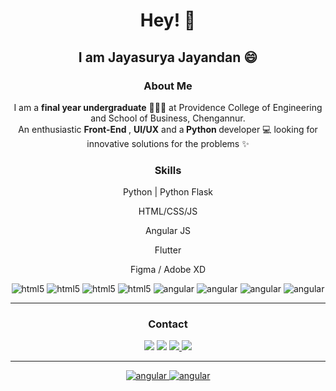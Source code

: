 <center><h1>Hey!  👋</h1><h2>I am Jayasurya Jayandan 😄</h2> </center>
<center>
<h3>About Me</h3>
 I am a <strong>final year undergraduate</strong> 🧑🏿‍🎓 at Providence College of Engineering and School of Business, Chengannur. <br />
An enthusiastic <strong>Front-End </strong>, <strong>UI/UX</strong> and a<strong> Python </strong>developer 💻 looking for innovative solutions for the problems ✨
</center>
<center>
<h3>Skills</h3>
<p>Python | Python Flask</p>
<p>HTML/CSS/JS</p>
<p>Angular JS</p>
<p>Flutter</p>
<p>Figma / Adobe XD</p>

<img alt="html5" src="https://img.shields.io/badge/python-3670A0?style=flat-square&logo=python&logoColor=ffdd54" />
<img alt="html5" src="https://img.shields.io/badge/-HTML5-E34F26?style=flat-square&logo=html5&logoColor=white" />
<img alt="html5" src="https://img.shields.io/badge/css3-%231572B6.svg?style=flat-squaree&logo=css3&logoColor=white" />
<img alt="html5" src="https://img.shields.io/badge/javascript-%23323330.svg?style=flat-square&logo=javascript&logoColor=%23F7DF1E" />
<img alt="angular" src="https://img.shields.io/badge/-Angular-DD0031?style=flat-square&logo=angular&logoColor=white" />
<img alt="angular" src="https://img.shields.io/badge/Flutter-%2302569B.svg?style=flat-square&logo=Flutter&logoColor=white" />
<img alt="angular" src="https://img.shields.io/badge/figma-%23F24E1E.svg?style=flat-square&logo=figma&logoColor=white" />
<img alt="angular" src="https://img.shields.io/badge/Adobe%20XD-470137?style=flat-square&logo=Adobe%20XD&logoColor=#FF61F6" />

</center>
<center>
<hr>
<h3>Contact</h3>
<a href="www.twitter.com/jay_24__" target="_blank"><img src = "https://img.shields.io/badge/Twitter-%231DA1F2.svg?style=for-the-badge&logo=Twitter&logoColor=white"></a>       
<a href="www.instagram.com/jayasurya_jayandan" target="_blank" ><img src = "https://img.shields.io/badge/Instagram-%23E4405F.svg?style=for-the-badge&logo=Instagram&logoColor=white" ></a>      
<a href="https://wa.me/918089779352" target="_blank" ><img src = "https://img.shields.io/badge/WhatsApp-25D366?style=for-the-badge&logo=whatsapp&logoColor=white"> 
<a href="https://www.linkedin.com/in/jayasurya-j/" target="_blank" ><img src = "https://img.shields.io/badge/linkedin-%230077B5.svg?style=for-the-badge&logo=linkedin&logoColor=white"> 
</center>
<hr>
<center>
<img alt="angular" src="https://github-readme-stats.vercel.app/api?username=jay-2512&count_private=true&show_icons=true&include_all_commits=true" />
<img alt="angular" src="https://github-readme-stats.vercel.app/api/top-langs/?username=jay-2512&hide=TeX&layout=compact" />
<br>
</center>

